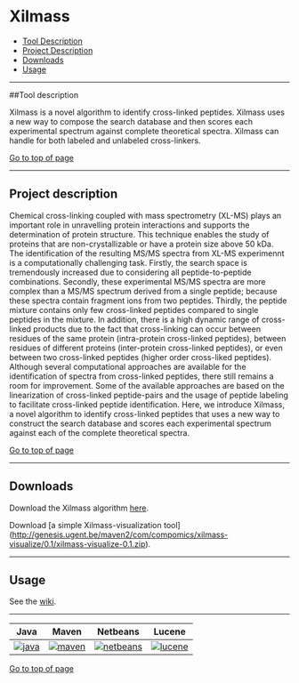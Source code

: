 # Xilmass
 * [Tool Description](#tool-description)
 * [Project Description](#project-description)
 * [Downloads](#downloads)
 * [Usage](#usage)
  
---
##Tool description

Xilmass is a novel algorithm to identify cross-linked peptides. Xilmass uses a new way to compose the search database and then scores each experimental spectrum against complete theoretical spectra. Xilmass can handle for both labeled and unlabeled cross-linkers.

[Go to top of page](#xilmass)

----
## Project description

Chemical cross-linking coupled with mass spectrometry (XL-MS) plays an important role in unravelling protein interactions and supports the determination of protein structure. This technique enables the study of proteins that are non-crystallizable or have a protein size above 50 kDa. The identification of the resulting MS/MS spectra from XL-MS experimennt is a computationally challenging task. Firstly, the search space is tremendously increased due to considering all peptide-to-peptide combinations. Secondly, these experimental MS/MS spectra are more complex than a MS/MS spectrum derived from a single peptide; because these spectra contain fragment ions from two peptides. Thirdly, the peptide mixture contains only few cross-linked peptides compared to single peptides in the mixture. In addition, there is a high dynamic range of cross-linked products due to the fact that cross-linking can occur between residues of the same protein (intra-protein cross-linked peptides), between residues of different proteins (inter-protein cross-linked peptides), or even between two cross-linked peptides (higher order cross-liked peptides). Although several computational approaches are available for the identification of spectra from cross-linked peptides, there still remains a room for improvement. Some of the available approaches are based on the linearization of cross-linked peptide-pairs and the usage of peptide labeling to facilitate cross-linked peptide identification. Here, we introduce Xilmass, a novel algorithm to identify cross-linked peptides that uses a new way to construct the search database and scores each experimental spectrum against each of the complete theoretical spectra. 


[Go to top of page](#xilmass)

----
## Downloads

Download the Xilmass algorithm <a href="http://genesis.ugent.be/maven2/com/compomics/xilmass/0.2.1/xilmass-0.2.1.zip" onclick="trackOutboundLink('usage','download','xilmass','http://genesis.ugent.be/maven2/com/compomics/xilmass/0.2.1/xilmass-0.2.1.zip'); return false;">here</a>.  

Download [a simple Xilmass-visualization tool] (http://genesis.ugent.be/maven2/com/compomics/xilmass-visualize/0.1/xilmass-visualize-0.1.zip).

----

## Usage
See the [wiki](https://github.com/compomics/xilmass/wiki).

----

| Java | Maven | Netbeans | Lucene |
|:--:|:--:|:--:|:--:|
|[![java](http://genesis.ugent.be/public_data/image/java.png)](http://java.com/en/) | [![maven](http://genesis.ugent.be/public_data/image/maven.png)](http://maven.apache.org/) | [![netbeans](https://netbeans.org/images_www/visual-guidelines/NB-logo-single.jpg)](https://netbeans.org/) | [![lucene](https://lucene.apache.org/images/lucene_logo_green_300.png)](https://lucene.apache.org/) |


[Go to top of page](#xilmass)
